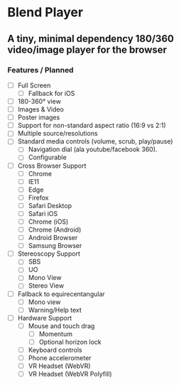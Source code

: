 # Blend Player
## A tiny, minimal dependency 180/360 video/image player for the browser
### Features / Planned

* [ ] Full Screen
  * [ ] Fallback for iOS
* [ ] 180-360° view
* [ ] Images & Video
* [ ] Poster images
* [ ] Support for non-standard aspect ratio (16:9 vs 2:1)
* [ ] Multiple source/resolutions
* [ ] Standard media controls (volume, scrub, play/pause)
  * [ ] Navigation dial (ala youtube/facebook 360).
  * [ ] Configurable
* [ ] Cross Browser Support
  * [ ] Chrome
  * [ ] IE11
  * [ ] Edge
  * [ ] Firefox
  * [ ] Safari Desktop
  * [ ] Safari iOS
  * [ ] Chrome (iOS)
  * [ ] Chrome (Android)
  * [ ] Android Browser
  * [ ] Samsung Browser
* [ ] Stereoscopy Support
  * [ ] SBS
  * [ ] UO
  * [ ] Mono View
  * [ ] Stereo View
* [ ] Fallback to equirecentangular
  * [ ] Mono view
  * [ ] Warning/Help text
* [ ] Hardware Support
  * [ ] Mouse and touch drag
    * [ ] Momentum
    * [ ] Optional horizon lock
  * [ ] Keyboard controls
  * [ ] Phone accelerometer 
  * [ ] VR Headset (WebVR)
  * [ ] VR Headset (WebVR Polyfill)
